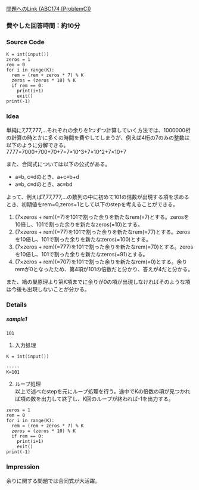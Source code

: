 [問題へのLink (ABC174 [ProblemC])](https://atcoder.jp/contests/abc174/tasks/abc174_c)
### 費やした回答時間：約10分 ###
### Source Code ###
```
K = int(input())
zeros = 1
rem = 0
for i in range(K):
  rem = (rem + zeros * 7) % K
  zeros = (zeros * 10) % K
  if rem == 0:
    print(i+1)
    exit()
print(-1)
```

### Idea ###
単純に7,77,777,...それぞれの余りを1つずつ計算していく方法では、1000000桁の計算の時とかに多くの時間を費やしてしまうが、例えば4桁の7のみの整数は以下のように分解できる。  
7777=7000+700+70+7=7×10^3+7×10^2+7×10+7  

また、合同式については以下の公式がある。  
- a≡b, c≡dのとき、a+c≡b+d
- a≡b, c≡dのとき、ac≡bd

よって、例えば7,77,777,...の数列の中に初めて101の倍数が出現する項を求めるとき、初期値をrem=0,zeros=1として以下のstepを考えることができる。
1. (7×zeros + rem)(=7)を101で割った余りを新たなrem(=7)とする。zerosを10倍し、101で割った余りを新たなzeros(=10)とする。
2. (7×zeros + rem)(=77)を101で割った余りを新たなrem(=77)とする。zerosを10倍し、101で割った余りを新たなzeros(=100)とする。
3. (7×zeros + rem)(=777)を101で割った余りを新たなrem(=70)とする。zerosを10倍し、101で割った余りを新たなzeros(=91)とする。
4. (7×zeros + rem)(=707)を101で割った余りを新たなrem(=0)とする。余りremが0となったため、第4項が101の倍数だと分かり、答えが4だと分かる。

また、鳩の巣原理より第K項までに余りが0の項が出現しなければそのような項は今後も出現しないことが分かる。
### Details ###
##### sample1 #####
```
101
```

1. 入力処理
```
K = int(input())

-----
K=101
```
2. ループ処理  
以上で述べたstepを元にループ処理を行う。途中でKの倍数の項が見つかれば項の数を出力して終了し、K回のループが終われば-1を出力する。
```
zeros = 1
rem = 0
for i in range(K):
  rem = (rem + zeros * 7) % K
  zeros = (zeros * 10) % K
  if rem == 0:
    print(i+1)
    exit()
print(-1)
```

### Impression ###
余りに関する問題では合同式が大活躍。



